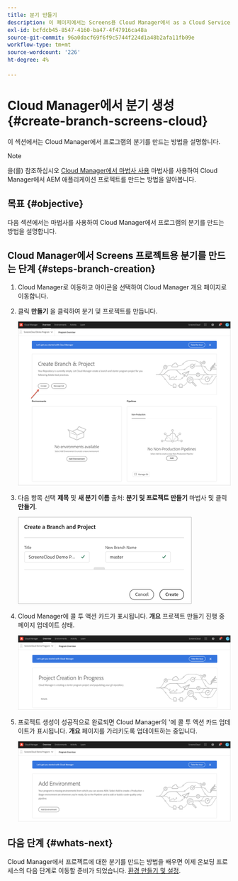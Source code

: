 ```yaml
---
title: 분기 만들기
description: 이 페이지에서는 Screens용 Cloud Manager에서 as a Cloud Service으로 분기를 생성하는 방법에 대해 설명합니다.
exl-id: bcfdcb45-8547-4160-ba47-4f47916ca48a
source-git-commit: 96a0dacf69f6f9c5744f224d1a48b2afa11fb09e
workflow-type: tm+mt
source-wordcount: '226'
ht-degree: 4%

---
```


# Cloud Manager에서 분기 생성 {#create-branch-screens-cloud}

이 섹션에서는 Cloud Manager에서 프로그램의 분기를 만드는 방법을 설명합니다.

>[!NOTE]
>을(를) 참조하십시오 [Cloud Manager에서 마법사 사용](https://experienceleague.adobe.com/docs/experience-manager-cloud-service/onboarding/getting-access/create-application-project/using-the-wizard.html?lang=en) 마법사를 사용하여 Cloud Manager에서 AEM 애플리케이션 프로젝트를 만드는 방법을 알아봅니다.

## 목표 {#objective}

다음 섹션에서는 마법사를 사용하여 Cloud Manager에서 프로그램의 분기를 만드는 방법을 설명합니다.

## Cloud Manager에서 Screens 프로젝트용 분기를 만드는 단계 {#steps-branch-creation}

1. Cloud Manager로 이동하고 아이콘을 선택하여 Cloud Manager 개요 페이지로 이동합니다.

1. 클릭 **만들기** 을 클릭하여 분기 및 프로젝트를 만듭니다.

   ![이미지](/help/screens-cloud/assets/onboarding/create-branch1.png)

1. 다음 항목 선택 **제목** 및 **새 분기 이름** 출처: **분기 및 프로젝트 만들기** 마법사 및 클릭 **만들기**.

   ![이미지](/help/screens-cloud/assets/onboarding/create-branch2.png)

1. Cloud Manager에 콜 투 액션 카드가 표시됩니다. **개요** 프로젝트 만들기 진행 중 페이지 업데이트 상태.

   ![이미지](/help/screens-cloud/assets/onboarding/create-branch3.png)

1. 프로젝트 생성이 성공적으로 완료되면 Cloud Manager의 &#39;에 콜 투 액션 카드 업데이트가 표시됩니다. **개요** 페이지를 가리키도록 업데이트하는 중입니다.

   ![이미지](/help/screens-cloud/assets/onboarding/create-branch4.png)

## 다음 단계 {#whats-next}

Cloud Manager에서 프로젝트에 대한 분기를 만드는 방법을 배우면 이제 온보딩 프로세스의 다음 단계로 이동할 준비가 되었습니다. [환경 만들기 및 설정](/help/screens-cloud/onboarding-screens-cloud/creating-an-environment.md).
